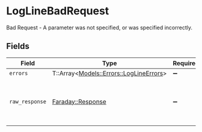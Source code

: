 # LogLineBadRequest

Bad Request - A parameter was not specified, or was specified incorrectly.


## Fields

| Field                                                                           | Type                                                                            | Required                                                                        | Description                                                                     |
| ------------------------------------------------------------------------------- | ------------------------------------------------------------------------------- | ------------------------------------------------------------------------------- | ------------------------------------------------------------------------------- |
| `errors`                                                                        | T::Array<[Models::Errors::LogLineErrors](../../models/errors/loglineerrors.md)> | :heavy_minus_sign:                                                              | N/A                                                                             |
| `raw_response`                                                                  | [Faraday::Response](https://www.rubydoc.info/gems/faraday/Faraday/Response)     | :heavy_minus_sign:                                                              | Raw HTTP response; suitable for custom response parsing                         |